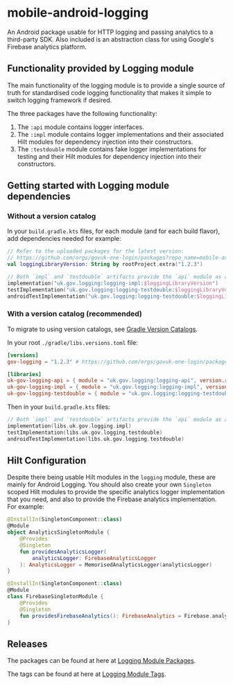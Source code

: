 # mobile-android-logging

An Android package usable for HTTP logging and passing analytics to a third-party SDK. Also included
is an abstraction class for using Google's Firebase analytics platform.

## Functionality provided by Logging module

The main functionality of the logging module is to provide a single source of truth for standardised
code logging functionality that makes it simple to switch logging framework if desired.

The three packages have the following functionality:

1. The `:api` module contains logger interfaces.
2. The `:impl` module contains logger implementations and their associated Hilt modules for dependency injection into their constructors.
3. The `:testdouble` module contains fake logger implementations for testing and their Hilt modules for dependency injection into their constructors.

## Getting started with Logging module dependencies

### Without a version catalog

In your `build.gradle.kts` files, for each module (and for each build flavor), add dependencies
needed for example:

```kotlin
// Refer to the uploaded packages for the latest version:
// https://github.com/orgs/govuk-one-login/packages?repo_name=mobile-android-logging
val loggingLibraryVersion: String by rootProject.extra("1.2.3")

// Both `impl` and `testdouble` artifacts provide the `api` module as a gradle `api` dependency.
implementation("uk.gov.logging:logging-impl:$loggingLibraryVersion")
testImplementation("uk.gov.logging:logging-testdouble:$loggingLibraryVersion")
androidTestImplementation("uk.gov.logging:logging-testdouble:$loggingLibraryVersion")
```

### With a version catalog (recommended)

To migrate to using version catalogs, see [Gradle Version Catalogs].

In your root `./gradle/libs.versions.toml` file:

```toml
[versions]
gov-logging = "1.2.3" # https://github.com/orgs/govuk-one-login/packages?repo_name=mobile-android-logging

[libraries]
uk-gov-logging-api = { module = "uk.gov.logging:logging-api", version.ref = "gov-logging"}
uk-gov-logging-impl = { module = "uk.gov.logging:logging-impl", version.ref = "gov-logging"}
uk-gov-logging-testdouble = { module = "uk.gov.logging:logging-testdouble", version.ref = "gov-logging"}
```

Then in your `build.gradle.kts` files:

```kotlin
// Both `impl` and `testdouble` artifacts provide the `api` module as a gradle `api` dependency.
implementation(libs.uk.gov.logging.impl)
testImplementation(libs.uk.gov.logging.testdouble)
androidTestImplementation(libs.uk.gov.logging.testdouble)
```

## Hilt Configuration

Despite there being usable Hilt modules in the `logging` module, these are mainly for
Android Logging. You should also create your own `Singleton` scoped Hilt modules to provide the
specific analytics logger implementation that you need, and also to provide the Firebase analytics
implementation. For example:

```kotlin
@InstallIn(SingletonComponent::class)
@Module
object AnalyticsSingletonModule {
    @Provides
    @Singleton
    fun providesAnalyticsLogger(
        analyticsLogger: FirebaseAnalyticsLogger
    ): AnalyticsLogger = MemorisedAnalyticsLogger(analyticsLogger)
}

@InstallIn(SingletonComponent::class)
@Module
class FirebaseSingletonModule {
    @Provides
    @Singleton
    fun providesFirebaseAnalytics(): FirebaseAnalytics = Firebase.analytics
}
```

## Releases

The packages can be found at here at [Logging Module Packages].

The tags can be found at here at [Logging Module Tags].

[Logging Module Packages]: https://github.com/orgs/govuk-one-login/packages?repo_name=mobile-android-logging
[Logging Module Tags]: https://github.com/govuk-one-login/mobile-android-logging/tags
[Gradle Version Catalogs]: https://developer.android.com/build/migrate-to-catalogs
